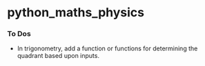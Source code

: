 # python_maths_physics

### To Dos
* In trigonometry, add a function or functions for determining the quadrant based upon inputs.